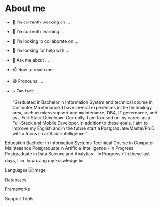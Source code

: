 # About me

- 🔭 I’m currently working on ...
- 🌱 I’m currently learning ...
- 👯 I’m looking to collaborate on ...
- 🤔 I’m looking for help with ...
- 💬 Ask me about ...
- 📫 How to reach me: ...
- 😄 Pronouns: ...
- ⚡ Fun fact: ...

  "Graduated in Bachelor in Information System and technical course in Computer Maintenance. I have several experiences in the technology area, such as micro support and maintenance, DBA, IT governance, and as a Full-Stack Developer. Currently, I am focused on my career as a Full-Stack and Mobile Developer. In addition to these goals, I aim to improve my English and in the future start a Postgraduate/Master/Ph.D. with a focus on artificial intelligence."

Education
Bachelor in Information Systems
Technical Course in Computer Maintenance
Postgraduate in Artificial Intelligence - In Progress
Postgraduate in Data Science and Analytics - In Progress
⚡ In these last days, I am improving my knowledge in:

Languages
![image](https://github.com/user-attachments/assets/eb610786-9c0b-4327-afe5-1a33ad153404)


Databases
    

Frameworks
      

Support Tools
    

